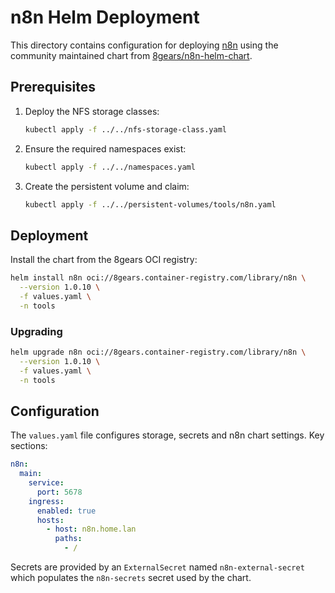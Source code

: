 # n8n Helm Deployment

This directory contains configuration for deploying [n8n](https://n8n.io) using the community maintained chart from [8gears/n8n-helm-chart](https://github.com/8gears/n8n-helm-chart).

## Prerequisites

1. Deploy the NFS storage classes:
   ```bash
   kubectl apply -f ../../nfs-storage-class.yaml
   ```
2. Ensure the required namespaces exist:
   ```bash
   kubectl apply -f ../../namespaces.yaml
   ```
3. Create the persistent volume and claim:
   ```bash
   kubectl apply -f ../../persistent-volumes/tools/n8n.yaml
   ```

## Deployment

Install the chart from the 8gears OCI registry:

```bash
helm install n8n oci://8gears.container-registry.com/library/n8n \
  --version 1.0.10 \
  -f values.yaml \
  -n tools
```

### Upgrading

```bash
helm upgrade n8n oci://8gears.container-registry.com/library/n8n \
  --version 1.0.10 \
  -f values.yaml \
  -n tools
```

## Configuration

The `values.yaml` file configures storage, secrets and n8n chart settings. Key sections:

```yaml
n8n:
  main:
    service:
      port: 5678
    ingress:
      enabled: true
      hosts:
        - host: n8n.home.lan
          paths:
            - /
```

Secrets are provided by an `ExternalSecret` named `n8n-external-secret` which populates the `n8n-secrets` secret used by the chart.
